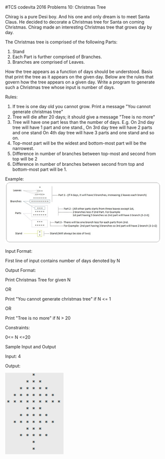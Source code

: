 #TCS codevita 2016 Problems 10: Christmas Tree

Chirag is a pure Desi boy. And his one and only dream is to meet Santa Claus. He decided to decorate a 
Christmas tree for Santa on coming Christmas. Chirag made an interesting Christmas tree that grows day by day.

The Christmas tree is comprised of the following Parts:

1. Stand 
2. Each Part is further comprised of Branches. 
3. Branches are comprised of Leaves.

How the tree appears as a function of days should be understood. Basis that print the tree as it appears on 
the given day. Below are the rules that govern how the tree appears on a given day. Write a program to 
generate such a Christmas tree whose input is number of days.

Rules:

1. If tree is one day old you cannot grow. Print a message "You cannot generate christmas tree" 
2. Tree will die after 20 days; it should give a message "Tree is no more" 
3. Tree will have one part less than the number of days. E.g. On 2nd day tree will have 1 part and one stand., On 3rd day tree will have 2 parts and one stand On 4th day tree will have 3 parts and one stand and so on. 
4. Top-most part will be the widest and bottom-most part will be the narrowest. 
5. Difference in number of branches between top-most and second from top will be 2 
6. Difference in number of branches between second from top and bottom-most part will be 1.

Example:
![Example](Codevita_Christmas_tree1.png)


Input Format:

First line of input contains number of days denoted by N

Output Format:

Print Christmas Tree for given N

OR

Print "You cannot generate christmas tree" if N <= 1

OR

Print "Tree is no more" if N > 20

Constraints:

0<= N <=20

Sample Input and Output

Input:
4

Output:

![output](Codevita_Christmas_tree2.png)
